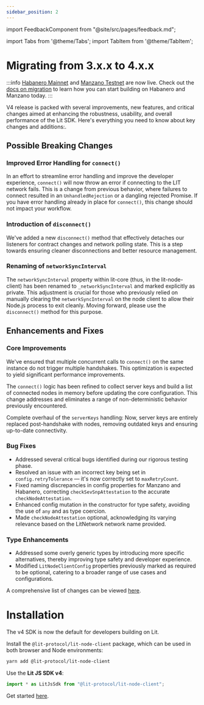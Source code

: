 ```yaml
---
sidebar_position: 2
---
```


import FeedbackComponent from "@site/src/pages/feedback.md";

import Tabs from '@theme/Tabs';
import TabItem from '@theme/TabItem';

# Migrating from 3.x.x to 4.x.x

:::info
[Habanero Mainnet](../../network/networks/mainnet) and [Manzano Testnet](../../network/networks/testnet) are now live. Check out the [docs on migration](../../network/migration-guide) to learn how you can start building on Habanero and Manzano today. 
:::

V4 release is packed with several improvements, new features, and critical changes aimed at enhancing the robustness, usability, and overall performance of the Lit SDK. Here's everything you need to know about key changes and additions:.

## Possible Breaking Changes

### Improved Error Handling for `connect()`

In an effort to streamline error handling and improve the developer experience, `connect()` will now throw an error if connecting to the LIT network fails. This is a change from previous behavior, where failures to connect resulted in an `UnhandledRejection` or a dangling rejected Promise. If you have error handling already in place for `connect()`, this change should not impact your workflow.

### Introduction of `disconnect()`

We've added a new `disconnect()` method that effectively detaches our listeners for contract changes and network polling state. This is a step towards ensuring cleaner disconnections and better resource management.

### Renaming of `networkSyncInterval`

The `networkSyncInterval` property within lit-core (thus, in the lit-node-client) has been renamed to `_networkSyncInterval` and marked explicitly as private. This adjustment is crucial for those who previously relied on manually clearing the `networkSyncInterval` on the node client to allow their Node.js process to exit cleanly. Moving forward, please use the `disconnect()` method for this purpose.

## Enhancements and Fixes

### Core Improvements

We've ensured that multiple concurrent calls to `connect()` on the same instance do not trigger multiple handshakes. This optimization is expected to yield significant performance improvements.

The `connect()` logic has been refined to collect server keys and build a list of connected nodes in memory before updating the core configuration. This change addresses and eliminates a range of non-deterministic behavior previously encountered.

Complete overhaul of the `serverKeys` handling: Now, server keys are entirely replaced post-handshake with nodes, removing outdated keys and ensuring up-to-date connectivity.

### Bug Fixes

- Addressed several critical bugs identified during our rigorous testing phase.
- Resolved an issue with an incorrect key being set in `config.retryTolerance` — it's now correctly set to `maxRetryCount`.
- Fixed naming discrepancies in config properties for Manzano and Habanero, correcting `checkSevSnpAttestation` to the accurate `checkNodeAttestation`.
- Enhanced config mutation in the constructor for type safety, avoiding the use of `any` and as type coercion.
- Made `checkNodeAttestation` optional, acknowledging its varying relevance based on the LitNetwork network name provided.

### Type Enhancements

- Addressed some overly generic types by introducing more specific alternatives, thereby improving type safety and developer experience.
- Modified `LitNodeClientConfig` properties previously marked as required to be optional, catering to a broader range of use cases and configurations.

A comprehensive list of changes can be viewed [here](https://github.com/LIT-Protocol/js-sdk/releases/tag/v4.0.0).

# Installation

The v4 SDK is now the default for developers building on Lit. 

Install the `@lit-protocol/lit-node-client` package, which can be used in both browser and Node environments:  

```bash
yarn add @lit-protocol/lit-node-client
```

Use the **Lit JS SDK v4**:
```js
import * as LitJsSdk from "@lit-protocol/lit-node-client";
```

Get started [here](../installation.md).
<FeedbackComponent/>
